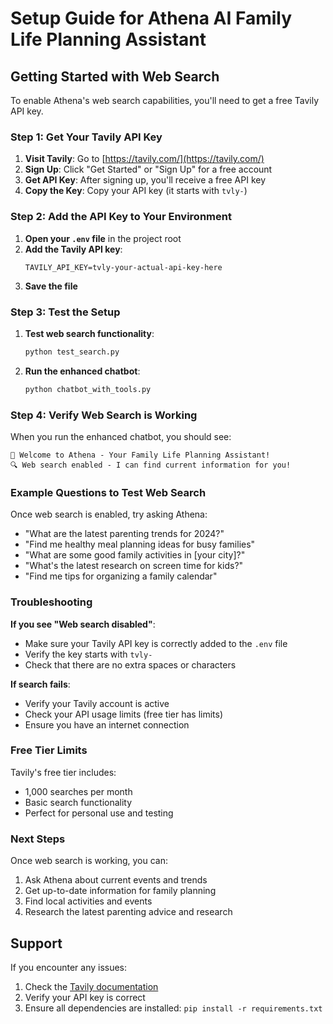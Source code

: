 # Setup Guide for Athena AI Family Life Planning Assistant

## Getting Started with Web Search

To enable Athena's web search capabilities, you'll need to get a free Tavily API key.

### Step 1: Get Your Tavily API Key

1. **Visit Tavily**: Go to [https://tavily.com/](https://tavily.com/)
2. **Sign Up**: Click "Get Started" or "Sign Up" for a free account
3. **Get API Key**: After signing up, you'll receive a free API key
4. **Copy the Key**: Copy your API key (it starts with `tvly-`)

### Step 2: Add the API Key to Your Environment

1. **Open your `.env` file** in the project root
2. **Add the Tavily API key**:
   ```
   TAVILY_API_KEY=tvly-your-actual-api-key-here
   ```
3. **Save the file**

### Step 3: Test the Setup

1. **Test web search functionality**:
   ```bash
   python test_search.py
   ```

2. **Run the enhanced chatbot**:
   ```bash
   python chatbot_with_tools.py
   ```

### Step 4: Verify Web Search is Working

When you run the enhanced chatbot, you should see:
```
🤖 Welcome to Athena - Your Family Life Planning Assistant!
🔍 Web search enabled - I can find current information for you!
```

### Example Questions to Test Web Search

Once web search is enabled, try asking Athena:

- "What are the latest parenting trends for 2024?"
- "Find me healthy meal planning ideas for busy families"
- "What are some good family activities in [your city]?"
- "What's the latest research on screen time for kids?"
- "Find me tips for organizing a family calendar"

### Troubleshooting

**If you see "Web search disabled"**:
- Make sure your Tavily API key is correctly added to the `.env` file
- Verify the key starts with `tvly-`
- Check that there are no extra spaces or characters

**If search fails**:
- Verify your Tavily account is active
- Check your API usage limits (free tier has limits)
- Ensure you have an internet connection

### Free Tier Limits

Tavily's free tier includes:
- 1,000 searches per month
- Basic search functionality
- Perfect for personal use and testing

### Next Steps

Once web search is working, you can:
1. Ask Athena about current events and trends
2. Get up-to-date information for family planning
3. Find local activities and events
4. Research the latest parenting advice and research

## Support

If you encounter any issues:
1. Check the [Tavily documentation](https://tavily.com/docs)
2. Verify your API key is correct
3. Ensure all dependencies are installed: `pip install -r requirements.txt`
